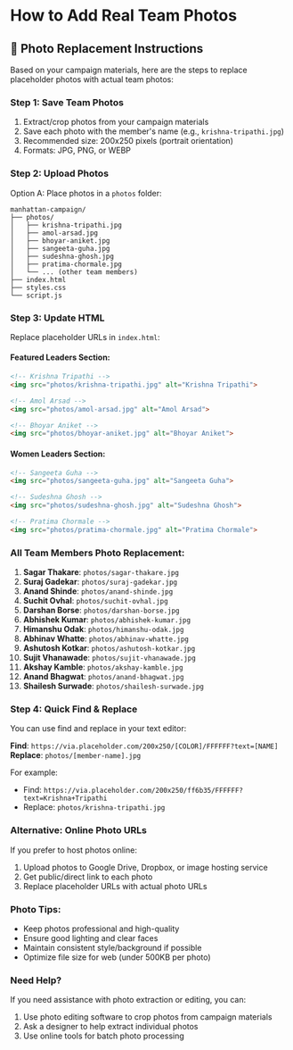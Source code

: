 # How to Add Real Team Photos

## 📸 Photo Replacement Instructions

Based on your campaign materials, here are the steps to replace placeholder photos with actual team photos:

### Step 1: Save Team Photos
1. Extract/crop photos from your campaign materials
2. Save each photo with the member's name (e.g., `krishna-tripathi.jpg`)
3. Recommended size: 200x250 pixels (portrait orientation)
4. Formats: JPG, PNG, or WEBP

### Step 2: Upload Photos
Option A: Place photos in a `photos` folder:
```
manhattan-campaign/
├── photos/
│   ├── krishna-tripathi.jpg
│   ├── amol-arsad.jpg
│   ├── bhoyar-aniket.jpg
│   ├── sangeeta-guha.jpg
│   ├── sudeshna-ghosh.jpg
│   ├── pratima-chormale.jpg
│   └── ... (other team members)
├── index.html
├── styles.css
└── script.js
```

### Step 3: Update HTML
Replace placeholder URLs in `index.html`:

#### Featured Leaders Section:
```html
<!-- Krishna Tripathi -->
<img src="photos/krishna-tripathi.jpg" alt="Krishna Tripathi">

<!-- Amol Arsad -->
<img src="photos/amol-arsad.jpg" alt="Amol Arsad">

<!-- Bhoyar Aniket -->
<img src="photos/bhoyar-aniket.jpg" alt="Bhoyar Aniket">
```

#### Women Leaders Section:
```html
<!-- Sangeeta Guha -->
<img src="photos/sangeeta-guha.jpg" alt="Sangeeta Guha">

<!-- Sudeshna Ghosh -->
<img src="photos/sudeshna-ghosh.jpg" alt="Sudeshna Ghosh">

<!-- Pratima Chormale -->
<img src="photos/pratima-chormale.jpg" alt="Pratima Chormale">
```

### All Team Members Photo Replacement:

1. **Sagar Thakare**: `photos/sagar-thakare.jpg`
2. **Suraj Gadekar**: `photos/suraj-gadekar.jpg`
3. **Anand Shinde**: `photos/anand-shinde.jpg`
4. **Suchit Ovhal**: `photos/suchit-ovhal.jpg`
5. **Darshan Borse**: `photos/darshan-borse.jpg`
6. **Abhishek Kumar**: `photos/abhishek-kumar.jpg`
7. **Himanshu Odak**: `photos/himanshu-odak.jpg`
8. **Abhinav Whatte**: `photos/abhinav-whatte.jpg`
9. **Ashutosh Kotkar**: `photos/ashutosh-kotkar.jpg`
10. **Sujit Vhanawade**: `photos/sujit-vhanawade.jpg`
11. **Akshay Kamble**: `photos/akshay-kamble.jpg`
12. **Anand Bhagwat**: `photos/anand-bhagwat.jpg`
13. **Shailesh Surwade**: `photos/shailesh-surwade.jpg`

### Step 4: Quick Find & Replace
You can use find and replace in your text editor:

**Find**: `https://via.placeholder.com/200x250/[COLOR]/FFFFFF?text=[NAME]`
**Replace**: `photos/[member-name].jpg`

For example:
- Find: `https://via.placeholder.com/200x250/ff6b35/FFFFFF?text=Krishna+Tripathi`
- Replace: `photos/krishna-tripathi.jpg`

### Alternative: Online Photo URLs
If you prefer to host photos online:
1. Upload photos to Google Drive, Dropbox, or image hosting service
2. Get public/direct link to each photo
3. Replace placeholder URLs with actual photo URLs

### Photo Tips:
- Keep photos professional and high-quality
- Ensure good lighting and clear faces
- Maintain consistent style/background if possible
- Optimize file size for web (under 500KB per photo)

### Need Help?
If you need assistance with photo extraction or editing, you can:
1. Use photo editing software to crop photos from campaign materials
2. Ask a designer to help extract individual photos
3. Use online tools for batch photo processing
